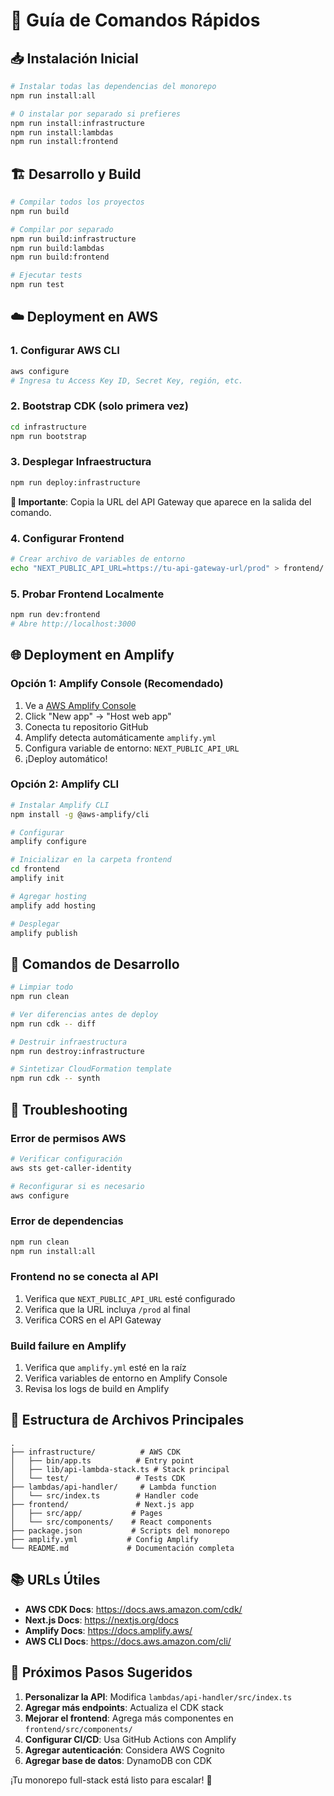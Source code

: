 # 🚀 Guía de Comandos Rápidos

## 📥 Instalación Inicial

```bash
# Instalar todas las dependencias del monorepo
npm run install:all

# O instalar por separado si prefieres
npm run install:infrastructure
npm run install:lambdas  
npm run install:frontend
```

## 🏗️ Desarrollo y Build

```bash
# Compilar todos los proyectos
npm run build

# Compilar por separado
npm run build:infrastructure
npm run build:lambdas
npm run build:frontend

# Ejecutar tests
npm run test
```

## ☁️ Deployment en AWS

### 1. Configurar AWS CLI
```bash
aws configure
# Ingresa tu Access Key ID, Secret Key, región, etc.
```

### 2. Bootstrap CDK (solo primera vez)
```bash
cd infrastructure
npm run bootstrap
```

### 3. Desplegar Infraestructura
```bash
npm run deploy:infrastructure
```

**📝 Importante**: Copia la URL del API Gateway que aparece en la salida del comando.

### 4. Configurar Frontend
```bash
# Crear archivo de variables de entorno
echo "NEXT_PUBLIC_API_URL=https://tu-api-gateway-url/prod" > frontend/.env.local
```

### 5. Probar Frontend Localmente
```bash
npm run dev:frontend
# Abre http://localhost:3000
```

## 🌐 Deployment en Amplify

### Opción 1: Amplify Console (Recomendado)
1. Ve a [AWS Amplify Console](https://console.aws.amazon.com/amplify/)
2. Click "New app" → "Host web app"
3. Conecta tu repositorio GitHub
4. Amplify detecta automáticamente `amplify.yml`
5. Configura variable de entorno: `NEXT_PUBLIC_API_URL`
6. ¡Deploy automático!

### Opción 2: Amplify CLI
```bash
# Instalar Amplify CLI
npm install -g @aws-amplify/cli

# Configurar
amplify configure

# Inicializar en la carpeta frontend
cd frontend
amplify init

# Agregar hosting
amplify add hosting

# Desplegar
amplify publish
```

## 🔧 Comandos de Desarrollo

```bash
# Limpiar todo
npm run clean

# Ver diferencias antes de deploy
npm run cdk -- diff

# Destruir infraestructura
npm run destroy:infrastructure

# Sintetizar CloudFormation template
npm run cdk -- synth
```

## 🐛 Troubleshooting

### Error de permisos AWS
```bash
# Verificar configuración
aws sts get-caller-identity

# Reconfigurar si es necesario
aws configure
```

### Error de dependencias
```bash
npm run clean
npm run install:all
```

### Frontend no se conecta al API
1. Verifica que `NEXT_PUBLIC_API_URL` esté configurado
2. Verifica que la URL incluya `/prod` al final
3. Verifica CORS en el API Gateway

### Build failure en Amplify
1. Verifica que `amplify.yml` esté en la raíz
2. Verifica variables de entorno en Amplify Console
3. Revisa los logs de build en Amplify

## 📂 Estructura de Archivos Principales

```
.
├── infrastructure/          # AWS CDK
│   ├── bin/app.ts          # Entry point
│   ├── lib/api-lambda-stack.ts # Stack principal
│   └── test/               # Tests CDK
├── lambdas/api-handler/     # Lambda function
│   └── src/index.ts        # Handler code
├── frontend/               # Next.js app
│   ├── src/app/           # Pages
│   └── src/components/    # React components
├── package.json           # Scripts del monorepo
├── amplify.yml           # Config Amplify
└── README.md             # Documentación completa
```

## 📚 URLs Útiles

- **AWS CDK Docs**: https://docs.aws.amazon.com/cdk/
- **Next.js Docs**: https://nextjs.org/docs
- **Amplify Docs**: https://docs.amplify.aws/
- **AWS CLI Docs**: https://docs.aws.amazon.com/cli/

## 🎯 Próximos Pasos Sugeridos

1. **Personalizar la API**: Modifica `lambdas/api-handler/src/index.ts`
2. **Agregar más endpoints**: Actualiza el CDK stack
3. **Mejorar el frontend**: Agrega más componentes en `frontend/src/components/`
4. **Configurar CI/CD**: Usa GitHub Actions con Amplify
5. **Agregar autenticación**: Considera AWS Cognito
6. **Agregar base de datos**: DynamoDB con CDK

¡Tu monorepo full-stack está listo para escalar! 🚀